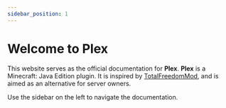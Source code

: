 ```yaml
---
sidebar_position: 1
---
```


# Welcome to Plex

This website serves as the official documentation for **Plex**. **Plex** is a Minecraft: Java Edition plugin. It is inspired by [TotalFreedomMod](https://github.com/TotalFreedom/TotalFreedomMod), and is aimed as an alternative for server owners.

Use the sidebar on the left to navigate the documentation.